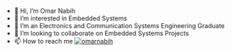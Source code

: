 - 👋 Hi, I’m Omar Nabih
- 👀 I’m interested in Embedded Systems
- 🌱 I’m an Electronics and Communication Systems Engineering Graduate
- 💞️ I’m looking to collaborate on Embedded Systems Projects
- 📫 How to reach me [![omarnabih]([![LinkedIn](https://raw.githubusercontent.com/yourusername/yourrepository/main/linkedin.svg)](https://www.linkedin.com/in/yourlinkedinprofile/)
)]([https://www.linkedin.com/in/yourlinkedinprofile/](https://www.linkedin.com/in/omarnabih/))



<!---
omarnabih99/omarnabih99 is a ✨ special ✨ repository because its `README.md` (this file) appears on your GitHub profile.
You can click the Preview link to take a look at your changes.
--->
